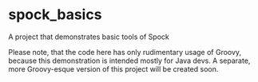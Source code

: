 # spock_basics
A project that demonstrates basic tools of Spock

Please note, that the code here has only rudimentary usage of Groovy, because this demonstration is intended mostly for Java devs. A separate, more Groovy-esque version of this project will be created soon.
